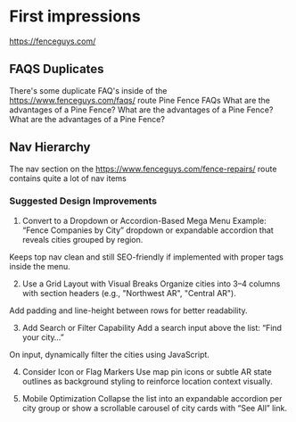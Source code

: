 # First impressions

https://fenceguys.com/

## FAQS Duplicates

There's some duplicate FAQ's inside of the https://www.fenceguys.com/faqs/ route
Pine Fence FAQs
What are the advantages of a Pine Fence?
What are the advantages of a Pine Fence?
What are the advantages of a Pine Fence?

## Nav Hierarchy

The nav section on the https://www.fenceguys.com/fence-repairs/ route contains quite a lot of nav items

### Suggested Design Improvements

1. Convert to a Dropdown or Accordion-Based Mega Menu
Example:
“Fence Companies by City” dropdown or expandable accordion that reveals cities grouped by region.

Keeps top nav clean and still SEO-friendly if implemented with proper <a> tags inside the menu.

2. Use a Grid Layout with Visual Breaks
Organize cities into 3–4 columns with section headers (e.g., "Northwest AR", "Central AR").

Add padding and line-height between rows for better readability.

3. Add Search or Filter Capability
Add a search input above the list: “Find your city…”

On input, dynamically filter the cities using JavaScript.

4. Consider Icon or Flag Markers
Use map pin icons or subtle AR state outlines as background styling to reinforce location context visually.

5. Mobile Optimization
Collapse the list into an expandable accordion per city group or show a scrollable carousel of city cards with “See All” link.